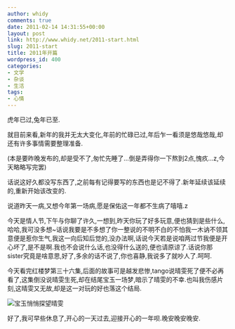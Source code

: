 ```yaml
---
author: whidy
comments: true
date: 2011-02-14 14:31:55+00:00
layout: post
link: http://www.whidy.net/2011-start.html
slug: 2011-start
title: 2011年开篇
wordpress_id: 400
categories:
- 文学
- 杂谈
- 生活
tags:
- 心情
---
```


虎年已过,兔年已至.

就目前来看,新年的我并无太大变化,年前的忙碌已过,年后乍一看须是悠哉悠哉,却还有许多事情需要整理准备.

(本是要昨晚发布的,却是受不了,匆忙先睡了...倒是弄得你一下熬到2点,愧疚...z,今天略略写完罢)

话说这好久都没写东西了,之前每有记得要写的东西也是记不得了.新年延续该延续的,重新开始该改变的.

说道昨天一病,又想今年第一场病,愿是保佑这一年都不生病了嘻嘻.z

今天是情人节,下午与你聊了许久,一想到,昨天你玩了好多玩意,便也猜到是些什么,哈哈,我可没多想~话说我要是不多想了你一整说的不明不白的不怕我一木讷不领其意便是惹你生气,我这一向后知后觉的,没办法啊,话说今天若是说咱两过节我便是开心坏了,是不是啊.我也不会说什么话,也没得什么送的,便也请原谅了.话说你那sister究竟是啥意思,好了,多余的话不说了,你也喜静,我说多了就吵人了.呵呵.

今天看完红楼梦第三十六集,后面的故事可是越发悲惨,tango说晴雯死了便不必再看了,这集倒没说晴雯生死,却在结尾宝玉一场梦,暗示了晴雯的不幸.也叫我伤感片刻,这晴雯又无故,却是这一对玩的好也落这个结局.

![宝玉悄悄探望晴雯](/wp-content/uploads/2011/02/36-500x281.jpg)

好了,我可早些休息了,开心的一天过去,迎接开心的一年呗.晚安晚安晚安.
